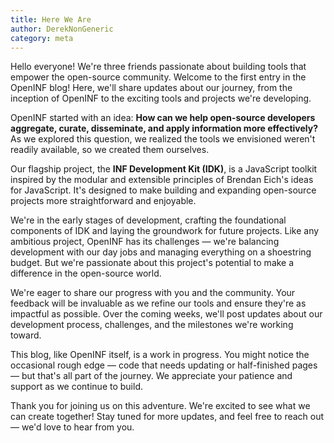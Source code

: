 ```yaml
---
title: Here We Are
author: DerekNonGeneric
category: meta
---
```


Hello everyone! We're three friends passionate about building tools that empower
the open-source community. Welcome to the first entry in the OpenINF blog! Here,
we'll share updates about our journey, from the inception of OpenINF to the
exciting tools and projects we're developing.

OpenINF started with an idea: **How can we help open-source developers
aggregate, curate, disseminate, and apply information more effectively?** As we
explored this question, we realized the tools we envisioned weren't readily
available, so we created them ourselves.

Our flagship project, the **INF Development Kit (IDK)**, is a JavaScript toolkit
inspired by the modular and extensible principles of Brendan Eich's ideas for
JavaScript. It's designed to make building and expanding open-source projects
more straightforward and enjoyable.

We're in the early stages of development, crafting the foundational components
of IDK and laying the groundwork for future projects. Like any ambitious
project, OpenINF has its challenges &mdash; we're balancing development with our
day jobs and managing everything on a shoestring budget. But we're passionate
about this project's potential to make a difference in the open-source world.

We're eager to share our progress with you and the community. Your feedback will
be invaluable as we refine our tools and ensure they're as impactful as
possible. Over the coming weeks, we'll post updates about our development
process, challenges, and the milestones we're working toward.

This blog, like OpenINF itself, is a work in progress. You might notice the
occasional rough edge &mdash; code that needs updating or half-finished pages
&mdash; but that's all part of the journey. We appreciate your patience and
support as we continue to build.

Thank you for joining us on this adventure. We're excited to see what we can
create together! Stay tuned for more updates, and feel free to reach out &mdash;
we'd love to hear from you.
